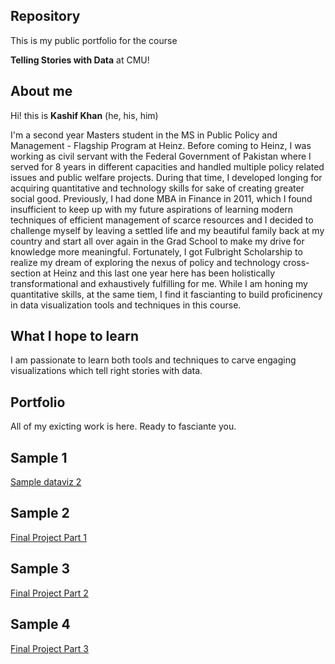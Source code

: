 ## Repository
This is my public portfolio for the course 

**Telling Stories with Data** at CMU!

## About me
Hi! this is **Kashif Khan** (he, his, him)

I'm a second year Masters student in the MS in Public Policy and Management - Flagship Program at Heinz.
Before coming to Heinz, I was working as civil servant with the Federal Government of Pakistan where I served for 8 years in different capacities and handled multiple policy related issues and public welfare projects. During that time, I developed longing for acquiring quantitative and technology skills for sake of creating greater social good. Previously, I had done MBA in Finance in 2011, which I found insufficient to keep up with my future aspirations of learning modern techniques of efficient management of scarce resources and I decided to challenge myself  by leaving a settled life and my beautiful family back at my country and start all over again in the Grad School to make my drive for knowledge more meaningful. Fortunately, I got Fulbright Scholarship to realize my dream of exploring the nexus of policy and technology cross-section at Heinz and this last one year here has been holistically transformational and exhaustively fulfilling for me. While I am honing my quantitative skills, at the same tiem, I find it fascianting to build proficinency in data visualization tools and techniques in this course. 

## What I hope to learn
I am passionate to learn both tools and techniques to carve engaging visualizations which tell right stories with data. 

## Portfolio
All of my exicting work is here. Ready to fasciante you.  


## Sample 1
[Sample dataviz 2](https://rkkhan27.github.io/Portfolio/Debt-to-GDPsparklines)

## Sample 2
[Final Project Part 1](https://rkkhan27.github.io/Portfolio/Final_Project_Kashif.html)

## Sample 3
[Final Project Part 2](https://rkkhan27.github.io/Portfolio/Final_Project_part-2)

## Sample 4
[Final Project Part 3](https://rkkhan27.github.io/Portfolio/Final_Project_part-3)


